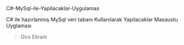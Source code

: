 C#-MySql-ile-Yapilacaklar-Uygulamas

C# ile hazırlanmış MySql veri tabanı Kullanılarak  Yapilacaklar  Masaustu Uyglaması


> Girs Ekranı

